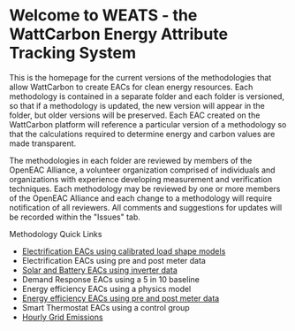 # Welcome to WEATS - the WattCarbon Energy Attribute Tracking System

This is the homepage for the current versions of the methodologies that allow WattCarbon to create EACs for clean energy resources. Each methodology is contained in a separate folder and each folder is versioned, so that if a methodology is updated, the new version will appear in the folder, but older versions will be preserved. Each EAC created on the WattCarbon platform will reference a particular version of a methodology so that the calculations required to determine energy and carbon values are made transparent.

The methodologies in each folder are reviewed by members of the OpenEAC Alliance, a volunteer organization comprised of individuals and organizations with experience developing measurement and verification techniques. Each methodology may be reviewed by one or more members of the OpenEAC Alliance and each change to a methodology will require notification of all reviewers. All comments and suggestions for updates will be recorded within the "Issues" tab.

Methodology Quick Links
- [Electrification EACs using calibrated load shape models](https://github.com/wattcarbon/WEATS/blob/main/Electrification-modeled.md)
- Electrification EACs using pre and post meter data
- [Solar and Battery EACs using inverter data](https://github.com/wattcarbon/WEATS/blob/main/solar-and-battery-EACs.md)
- Demand Response EACs using a 5 in 10 baseline
- Energy efficiency EACs using a physics model
- [Energy efficiency EACs using pre and post meter data](https://github.com/wattcarbon/WEATS/blob/main/energy-efficiency-metered-c3.md)
- Smart Thermostat EACs using a control group
- [Hourly Grid Emissions](https://github.com/wattcarbon/WEATS/blob/main/hourly-grid-emissions.md)
